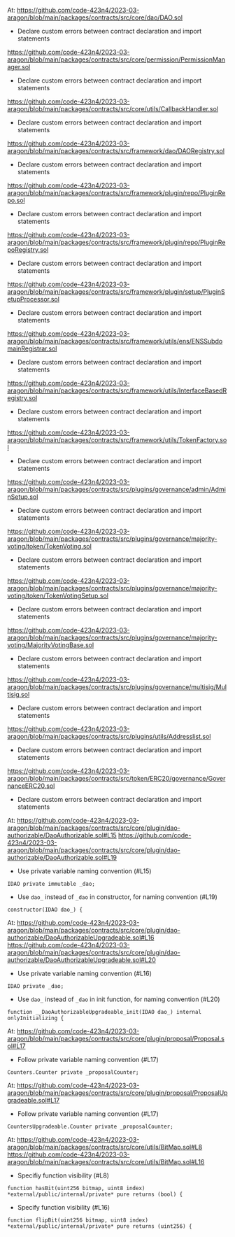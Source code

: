 At: https://github.com/code-423n4/2023-03-aragon/blob/main/packages/contracts/src/core/dao/DAO.sol 

- Declare custom errors between contract declaration and import statements

https://github.com/code-423n4/2023-03-aragon/blob/main/packages/contracts/src/core/permission/PermissionManager.sol 

- Declare custom errors between contract declaration and import statements

https://github.com/code-423n4/2023-03-aragon/blob/main/packages/contracts/src/core/utils/CallbackHandler.sol 

- Declare custom errors between contract declaration and import statements

https://github.com/code-423n4/2023-03-aragon/blob/main/packages/contracts/src/framework/dao/DAORegistry.sol 

- Declare custom errors between contract declaration and import statements

https://github.com/code-423n4/2023-03-aragon/blob/main/packages/contracts/src/framework/plugin/repo/PluginRepo.sol 

- Declare custom errors between contract declaration and import statements

https://github.com/code-423n4/2023-03-aragon/blob/main/packages/contracts/src/framework/plugin/repo/PluginRepoRegistry.sol 

- Declare custom errors between contract declaration and import statements

https://github.com/code-423n4/2023-03-aragon/blob/main/packages/contracts/src/framework/plugin/setup/PluginSetupProcessor.sol 

- Declare custom errors between contract declaration and import statements

https://github.com/code-423n4/2023-03-aragon/blob/main/packages/contracts/src/framework/utils/ens/ENSSubdomainRegistrar.sol 

- Declare custom errors between contract declaration and import statements

https://github.com/code-423n4/2023-03-aragon/blob/main/packages/contracts/src/framework/utils/InterfaceBasedRegistry.sol 

- Declare custom errors between contract declaration and import statements

https://github.com/code-423n4/2023-03-aragon/blob/main/packages/contracts/src/framework/utils/TokenFactory.sol

- Declare custom errors between contract declaration and import statements

https://github.com/code-423n4/2023-03-aragon/blob/main/packages/contracts/src/plugins/governance/admin/AdminSetup.sol

- Declare custom errors between contract declaration and import statements

https://github.com/code-423n4/2023-03-aragon/blob/main/packages/contracts/src/plugins/governance/majority-voting/token/TokenVoting.sol

- Declare custom errors between contract declaration and import statements

https://github.com/code-423n4/2023-03-aragon/blob/main/packages/contracts/src/plugins/governance/majority-voting/token/TokenVotingSetup.sol

- Declare custom errors between contract declaration and import statements

https://github.com/code-423n4/2023-03-aragon/blob/main/packages/contracts/src/plugins/governance/majority-voting/MajorityVotingBase.sol

- Declare custom errors between contract declaration and import statements

https://github.com/code-423n4/2023-03-aragon/blob/main/packages/contracts/src/plugins/governance/multisig/Multisig.sol

- Declare custom errors between contract declaration and import statements

https://github.com/code-423n4/2023-03-aragon/blob/main/packages/contracts/src/plugins/utils/Addresslist.sol

- Declare custom errors between contract declaration and import statements

https://github.com/code-423n4/2023-03-aragon/blob/main/packages/contracts/src/token/ERC20/governance/GovernanceERC20.sol

- Declare custom errors between contract declaration and import statements

At: https://github.com/code-423n4/2023-03-aragon/blob/main/packages/contracts/src/core/plugin/dao-authorizable/DaoAuthorizable.sol#L15
https://github.com/code-423n4/2023-03-aragon/blob/main/packages/contracts/src/core/plugin/dao-authorizable/DaoAuthorizable.sol#L19

- Use private variable naming convention (#L15)

`IDAO private immutable _dao;`

- Use `dao_` instead of `_dao` in constructor, for naming convention (#L19)

`constructor(IDAO dao_) {`

At: https://github.com/code-423n4/2023-03-aragon/blob/main/packages/contracts/src/core/plugin/dao-authorizable/DaoAuthorizableUpgradeable.sol#L16
https://github.com/code-423n4/2023-03-aragon/blob/main/packages/contracts/src/core/plugin/dao-authorizable/DaoAuthorizableUpgradeable.sol#L20

- Use private variable naming convention (#L16)

`IDAO private _dao;`

- Use `dao_` instead of `_dao` in init function, for naming convention (#L20)

`function __DaoAuthorizableUpgradeable_init(IDAO dao_) internal onlyInitializing {`

At: https://github.com/code-423n4/2023-03-aragon/blob/main/packages/contracts/src/core/plugin/proposal/Proposal.sol#L17

- Follow private variable naming convention (#L17)

`Counters.Counter private _proposalCounter;`

At: https://github.com/code-423n4/2023-03-aragon/blob/main/packages/contracts/src/core/plugin/proposal/ProposalUpgradeable.sol#L17

- Follow private variable naming convention (#L17)

`CountersUpgradeable.Counter private _proposalCounter;`

At: https://github.com/code-423n4/2023-03-aragon/blob/main/packages/contracts/src/core/utils/BitMap.sol#L8
    https://github.com/code-423n4/2023-03-aragon/blob/main/packages/contracts/src/core/utils/BitMap.sol#L16

- Specifiy function visibility (#L8)

`function hasBit(uint256 bitmap, uint8 index) *external/public/internal/private* pure returns (bool) {`

- Specify function visibility (#L16)

`function flipBit(uint256 bitmap, uint8 index) *external/public/internal/private* pure returns (uint256) {`